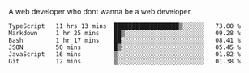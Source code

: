 A web developer who dont wanna be a web developer.

<!--START_SECTION:waka-->

```text
TypeScript   11 hrs 13 mins  ██████████████████▒░░░░░░   73.00 %
Markdown     1 hr 25 mins    ██▒░░░░░░░░░░░░░░░░░░░░░░   09.28 %
Bash         1 hr 17 mins    ██░░░░░░░░░░░░░░░░░░░░░░░   08.41 %
JSON         50 mins         █▒░░░░░░░░░░░░░░░░░░░░░░░   05.45 %
JavaScript   16 mins         ▒░░░░░░░░░░░░░░░░░░░░░░░░   01.82 %
Git          12 mins         ▒░░░░░░░░░░░░░░░░░░░░░░░░   01.38 %
```

<!--END_SECTION:waka-->
